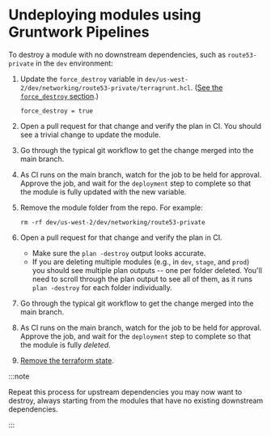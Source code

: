# Undeploying modules using Gruntwork Pipelines

To destroy a module with no downstream dependencies, such as `route53-private` in the `dev` environment:

1.  Update the `force_destroy` variable in `dev/us-west-2/dev/networking/route53-private/terragrunt.hcl`.
    ([See the `force_destroy` section](./03-pre-requisite-force-destroy-on-s3-buckets.md).)

        force_destroy = true

1.  Open a pull request for that change and verify the plan in CI. You should see a trivial change to update the
    module.
1.  Go through the typical git workflow to get the change merged into the main branch.
1.  As CI runs on the main branch, watch for the job to be held for approval. Approve the job, and wait for the
    `deployment` step to complete so that the module is fully updated with the new variable.
1.  Remove the module folder from the repo. For example:

        rm -rf dev/us-west-2/dev/networking/route53-private

1.  Open a pull request for that change and verify the plan in CI.
    - Make sure the `plan -destroy` output looks accurate.
    - If you are deleting multiple modules (e.g., in `dev`, `stage`, and `prod`) you should see multiple plan
      outputs -- one per folder deleted. You'll need to scroll through the plan output to see all of them, as
      it runs `plan -destroy` for each folder individually.
1.  Go through the typical git workflow to get the change merged into the main branch.
1.  As CI runs on the main branch, watch for the job to be held for approval. Approve the job, and wait for the
    `deployment` step to complete so that the module is fully _deleted_.
1.  [Remove the terraform state](./08-removing-the-terraform-state.md).

:::note

Repeat this process for upstream dependencies you may now want to destroy, always starting from the
modules that have no existing downstream dependencies.

:::


<!-- ##DOCS-SOURCER-START
{"sourcePlugin":"local-copier","hash":"b29d1696372fb2955b41113f2eee5f96"}
##DOCS-SOURCER-END -->
